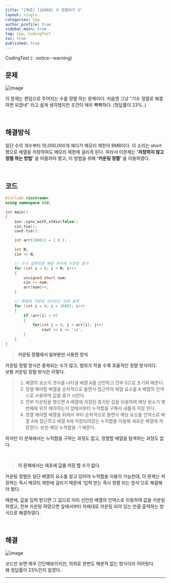 ```yaml
---
title: "[백준] [10989] 수 정렬하기 3"
layout: single
categories: Cpp
author_profile: true
sidebar_main: true
tag: Cpp, CodingTest
toc: true
published: true
---
```




CodingTest
{: .notice--warning}



## 문제

![image](https://github.com/PREADIM/PREADIM.github.io/assets/69719507/748766bd-c3d9-40b5-9de3-5d3214f2ab11)

이 문제는 랜덤으로 주어지는 수를 정렬 하는 문제이다. 처음엔 그냥 "기수 정렬로 해결하면 되겠네" 라고 쉽게 생각했지만 조건이 매우 빡빡하다. (정답률이 23%..)


<br>



## 해결방식


일단 수의 개수부터 10,000,000개 에다가 메모리 제한이 8MB이다. 이 소리는 short형으로 배열을 저장하여도 메모리 제한에 걸리게 된다. 따라서 이문제는 **'저장하지 않고 정렬 하는 방법'** 을 떠올려야 했고, 이 방법을 위해 **'카운팅 정렬'** 을 이용하였다.


<br>


## 코드



```cpp
#include <iostream>
using namespace std;

int main()
{
	ios::sync_with_stdio(false);
	cin.tie();
	cout.tie();

	int arr[10001] = { 0 };

	int N;
	cin >> N;

    // 수가 입력되면 해당 자리에 카운팅 증가
	for (int i = 0; i < N; i++)
	{
		unsigned short num;
		cin >> num;
		arr[num]++;
	}

    // 배열에 카운팅 되어있는 만큼 출력
	for (int i = 0; i < 10001; i++)
	{
		if (arr[i] > 0)
		{
			for(int j = 0; j < arr[i]; j++)
				cout << i << '\n';
		}	
	}		
}
```


> **카운팅 정렬에서 일부분만 사용한 방식**

카운팅 정렬 방식은 중복되는 수가 많고, 범위가 작을 수록 효율적인 정렬 방식이다.   
보통 카운팅 정렬 방식은 이렇다.
>  1. 배열의 요소의 갯수를 나타낼 배열 A를 선언하고 전부 0으로 초기화 해준다.
>  2. 정렬 해야할 배열을 순차적으로 돌면서 접근하여 배열 요소를 A 배열의 인덱스로 사용하여 값을 증가 시킨다.
>  3. 전부 카운팅을 했으면 A 배열에 저장된 증가된 값을 이용하여 해당 원소가 몇 번째에 위치 해야하는지 앞에서부터 누적합을 구해서 새롭게 저장 한다.
>  4. 정렬 해야할 배열을 뒤에서 부터 순차적으로 돌면서 해당 요소를 인덱스로 배열 A에 접근하고 배열 A에 저장되어있는 누적합을 이용해 새로운 배열에 저장한다. 또한 해당 누적합을 -1 해준다.

하지만 이 문제에서는 누적합을 구하는 과정도 없고, 정렬할 배열을 탐색하는 과정도 없다.


<br>

> **이 문제에서는 애초에 값을 저장 할 수가 없다.**

카운팅 정렬은 일단 배열의 요소를 알고 있어야 누적합을 이용이 가능한데, 이 문제는 저장하는 즉시 메모리 제한에 걸리기 때문에 '입력 받는 즉시 정렬 되는 방식'으로 해결해야 했다.   

때문에, 값을 입력 받으면 그 값으로 미리 선언한 배열의 인덱스로 이동하여 값을 카운팅 하였고, 전부 카운팅 하였으면 앞에서부터 차례대로 카운팅 되어 있는 만큼 출력하는 방식으로 해결하였다.


<br>


## 해결

![image](https://github.com/PREADIM/PREADIM.github.io/assets/69719507/09882c4b-e826-49b0-bded-9459f62130a2)



코드만 보면 매우 간단해보이지만, 의외로 한번도 해본적 없는 방식이라 어려웠다.   
왜 정답률이 23%인지 알겠다..


***